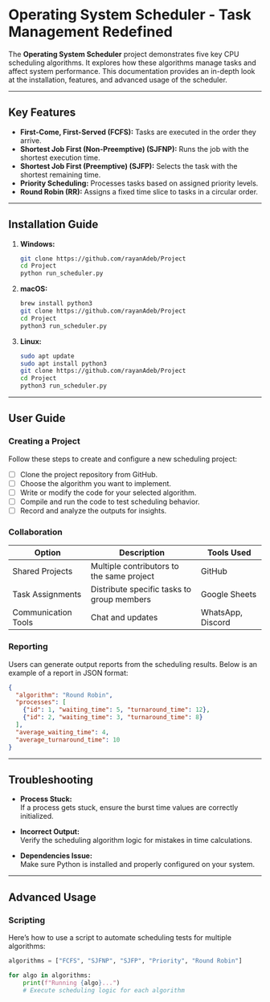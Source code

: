 # Operating System Scheduler - Task Management Redefined

The **Operating System Scheduler** project demonstrates five key CPU scheduling algorithms. It explores how these algorithms manage tasks and affect system performance. This documentation provides an in-depth look at the installation, features, and advanced usage of the scheduler.

---

## Key Features
- **First-Come, First-Served (FCFS):** Tasks are executed in the order they arrive.
- **Shortest Job First (Non-Preemptive) (SJFNP):** Runs the job with the shortest execution time.
- **Shortest Job First (Preemptive) (SJFP):** Selects the task with the shortest remaining time.
- **Priority Scheduling:** Processes tasks based on assigned priority levels.
- **Round Robin (RR):** Assigns a fixed time slice to tasks in a circular order.

---

## Installation Guide

1. **Windows:**
    ```bash
    git clone https://github.com/rayanAdeb/Project
    cd Project
    python run_scheduler.py
    ```

2. **macOS:**
    ```bash
    brew install python3
    git clone https://github.com/rayanAdeb/Project
    cd Project
    python3 run_scheduler.py
    ```

3. **Linux:**
    ```bash
    sudo apt update
    sudo apt install python3
    git clone https://github.com/rayanAdeb/Project
    cd Project
    python3 run_scheduler.py
    ```

---

## User Guide

### Creating a Project
Follow these steps to create and configure a new scheduling project:  
- [ ] Clone the project repository from GitHub.  
- [ ] Choose the algorithm you want to implement.  
- [ ] Write or modify the code for your selected algorithm.  
- [ ] Compile and run the code to test scheduling behavior.  
- [ ] Record and analyze the outputs for insights.

### Collaboration
| **Option**           | **Description**                    | **Tools Used**           |
|----------------------|------------------------------------|--------------------------|
| Shared Projects      | Multiple contributors to the same project | GitHub |
| Task Assignments     | Distribute specific tasks to group members | Google Sheets |
| Communication Tools  | Chat and updates                   | WhatsApp, Discord        |

### Reporting
Users can generate output reports from the scheduling results. Below is an example of a report in JSON format:  
```json
{
  "algorithm": "Round Robin",
  "processes": [
    {"id": 1, "waiting_time": 5, "turnaround_time": 12},
    {"id": 2, "waiting_time": 3, "turnaround_time": 8}
  ],
  "average_waiting_time": 4,
  "average_turnaround_time": 10
}
```
---

## Troubleshooting

- **Process Stuck:**  
  If a process gets stuck, ensure the burst time values are correctly initialized.

- **Incorrect Output:**  
  Verify the scheduling algorithm logic for mistakes in time calculations.

- **Dependencies Issue:**  
  Make sure Python is installed and properly configured on your system.

---

## Advanced Usage

### Scripting
Here’s how to use a script to automate scheduling tests for multiple algorithms:  
```python
algorithms = ["FCFS", "SJFNP", "SJFP", "Priority", "Round Robin"]

for algo in algorithms:
    print(f"Running {algo}...")
    # Execute scheduling logic for each algorithm
